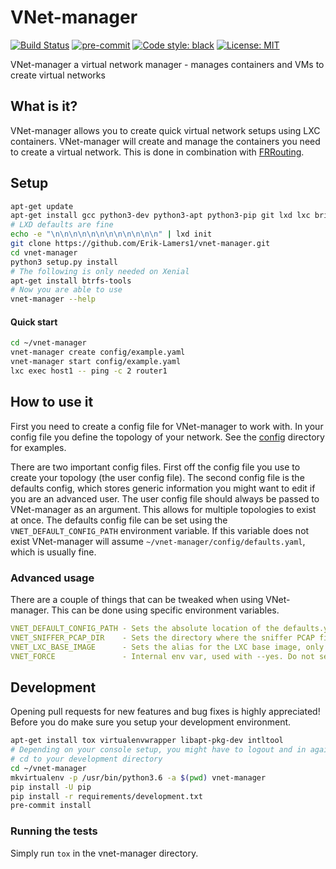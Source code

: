 # VNet-manager
[![Build Status](https://travis-ci.org/Erik-Lamers1/vnet-manager.svg?branch=master)](https://travis-ci.org/Erik-Lamers1/vnet-manager)
[![pre-commit](https://img.shields.io/badge/pre--commit-enabled-brightgreen?logo=pre-commit&logoColor=white)](https://github.com/pre-commit/pre-commit)
[![Code style: black](https://img.shields.io/badge/code%20style-black-000000.svg)](https://github.com/psf/black)
[![License: MIT](https://img.shields.io/badge/License-MIT-yellow.svg)](https://opensource.org/licenses/MIT)

VNet-manager a virtual network manager - manages containers and VMs to create virtual networks

## What is it?
VNet-manager allows you to create quick virtual network setups using LXC containers.
VNet-manager will create and manage the containers you need to create a virtual network.
This is done in combination with [FRRouting](https://frrouting.org/).
## Setup
```bash
apt-get update
apt-get install gcc python3-dev python3-apt python3-pip git lxd lxc bridge-utils tcpdump net-tools curl
# LXD defaults are fine
echo -e "\n\n\n\n\n\n\n\n\n\n\n\n" | lxd init
git clone https://github.com/Erik-Lamers1/vnet-manager.git
cd vnet-manager
python3 setup.py install
# The following is only needed on Xenial
apt-get install btrfs-tools
# Now you are able to use
vnet-manager --help
```

#### Quick start
```bash
cd ~/vnet-manager
vnet-manager create config/example.yaml
vnet-manager start config/example.yaml
lxc exec host1 -- ping -c 2 router1
```
## How to use it
First you need to create a config file for VNet-manager to work with.
In your config file you define the topology of your network. See the [config](config) directory for examples.  

There are two important config files. First off the config file you use to create your topology (the user config file).
The second config file is the defaults config, which stores generic information you might want to edit if you are an advanced user.
The user config file should always be passed to VNet-manager as an argument. This allows for multiple topologies to exist at once.
The defaults config file can be set using the `VNET_DEFAULT_CONFIG_PATH` environment variable. If this variable does not exist VNet-manager will assume `~/vnet-manager/config/defaults.yaml`, which is usually fine.

### Advanced usage
There are a couple of things that can be tweaked when using VNet-manager. This can be done using specific environment variables.
```yaml
VNET_DEFAULT_CONFIG_PATH - Sets the absolute location of the defaults.yaml config
VNET_SNIFFER_PCAP_DIR    - Sets the directory where the sniffer PCAP files will be created
VNET_LXC_BASE_IMAGE      - Sets the alias for the LXC base image, only set when using a custom base image
VNET_FORCE               - Internal env var, used with --yes. Do not set manually
```

## Development
Opening pull requests for new features and bug fixes is highly appreciated!  
Before you do make sure you setup your development environment.
```bash
apt-get install tox virtualenvwrapper libapt-pkg-dev intltool
# Depending on your console setup, you might have to logout and in again to make sure virtualenvwrapper is loaded
# cd to your development directory
cd ~/vnet-manager
mkvirtualenv -p /usr/bin/python3.6 -a $(pwd) vnet-manager
pip install -U pip
pip install -r requirements/development.txt
pre-commit install
```
### Running the tests
Simply run `tox` in the vnet-manager directory.
